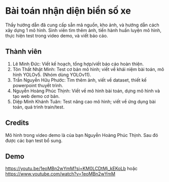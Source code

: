 # Bài toán nhận diện biển số xe
Thầy hướng dẫn đã cung cấp sẵn mã nguồn, kho ảnh, và hướng dẫn cách xây dựng 1 mô hình. Sinh viên tìm thêm ảnh, tiến hành huấn luyện mô hình, thực hiện test trong video demo, và viết báo cáo.

## Thành viên
1. Lê Minh Đức: Viết kế hoạch, tổng hợp/viết báo cáo hoàn thiện.
2. Tôn Thất Nhật Minh: Test cơ bản mô hình; viết về khái niệm bài toán, mô hình YOLOv5.
(Nhóm dùng YOLOv11).
3. Trần Nguyễn Hữu Phước: Tìm thêm ảnh, viết về dataset, thiết kế powerpoint thuyết trình.
4. Nguyễn Hoàng Phúc Thịnh: Viết về mô hình bài toán, dựng mô hình và tạo web demo cơ bản.
5. Diệp Minh Khánh Tuân: Test nâng cao mô hình; viết về ứng dụng bài toán, quá trình train/test.

## Credits
Mô hình trong video demo là của bạn Nguyễn Hoàng Phúc Thịnh. Sau đó được các bạn test bổ sung.

## Demo
https://youtu.be/1eoMBn2wYmM?si=KM0LCDtMj_kEKoLb
hoặc
https://www.youtube.com/watch?v=1eoMBn2wYmM
